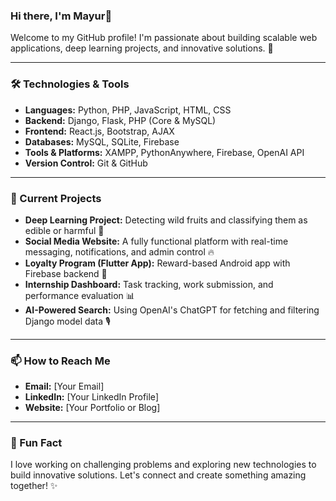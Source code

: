 
<!--
**Mayurss331/Mayurss331** is a ✨ _special_ ✨ repository because its `README.md` (this file) appears on your GitHub profile.

Here are some ideas to get you started:

- 🔭 I’m currently working on ...
- 🌱 I’m currently learning ...
- 👯 I’m looking to collaborate on ...
- 🤔 I’m looking for help with ...
- 💬 Ask me about ...
- 📫 How to reach me: ...
- 😄 Pronouns: ...
- ⚡ Fun fact: ...
-->
### Hi there, I'm Mayur👋

Welcome to my GitHub profile! I'm passionate about building scalable web applications, deep learning projects, and innovative solutions. 🚀

---

### 🛠️ Technologies & Tools

- **Languages:** Python, PHP, JavaScript, HTML, CSS
- **Backend:** Django, Flask, PHP (Core & MySQL)
- **Frontend:** React.js, Bootstrap, AJAX
- **Databases:** MySQL, SQLite, Firebase
- **Tools & Platforms:** XAMPP, PythonAnywhere, Firebase, OpenAI API
- **Version Control:** Git & GitHub

---

### 🌱 Current Projects

- **Deep Learning Project:** Detecting wild fruits and classifying them as edible or harmful 🍏
- **Social Media Website:** A fully functional platform with real-time messaging, notifications, and admin control 🔥
- **Loyalty Program (Flutter App):** Reward-based Android app with Firebase backend 🎁
- **Internship Dashboard:** Task tracking, work submission, and performance evaluation 📊
- **AI-Powered Search:** Using OpenAI's ChatGPT for fetching and filtering Django model data 🎙️

---

### 📫 How to Reach Me

- **Email:** [Your Email]
- **LinkedIn:** [Your LinkedIn Profile]
- **Website:** [Your Portfolio or Blog]

---

### 🚀 Fun Fact

I love working on challenging problems and exploring new technologies to build innovative solutions. Let's connect and create something amazing together! ✨
